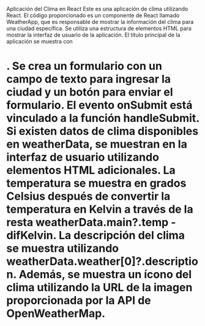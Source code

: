 Aplicación del Clima en React
Este es una aplicación de clima utilizando React. El código proporcionado es un componente de React llamado WeatherApp, que es responsable de mostrar la información del clima para una ciudad específica.
Se utiliza una estructura de elementos HTML para mostrar la interfaz de usuario de la aplicación.
El título principal de la aplicación se muestra con <h1>.
Se crea un formulario con un campo de texto para ingresar la ciudad y un botón para enviar el formulario. El evento onSubmit está vinculado a la función handleSubmit.
Si existen datos de clima disponibles en weatherData, se muestran en la interfaz de usuario utilizando elementos HTML adicionales. La temperatura se muestra en grados Celsius después de convertir la temperatura en Kelvin a través de la resta weatherData.main?.temp - difKelvin. La descripción del clima se muestra utilizando weatherData.weather[0]?.description. Además, se muestra un ícono del clima utilizando la URL de la imagen proporcionada por la API de OpenWeatherMap.
